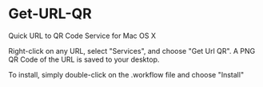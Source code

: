 Get-URL-QR
==========

Quick URL to QR Code Service for Mac OS X

Right-click on any URL, select "Services", and choose "Get Url QR". A PNG QR Code of the URL is saved to your desktop.

To install, simply double-click on the .workflow file and choose "Install"
